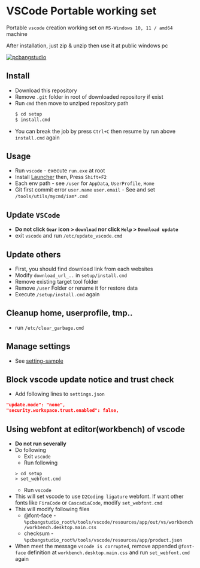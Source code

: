 # VSCode Portable working set

Portable `vscode` creation working set on `MS-Windows 10, 11 / amd64` machine

After installation, just zip & unzip then use it at public windows pc

[![pcbangstudio](https://img.youtube.com/vi/fNm3Kd-UASM/0.jpg)](https://www.youtube.com/watch?v=fNm3Kd-UASM)

## Install
* Download this repository
* Remove `.git` folder in root of downloaded repository if exist
* Run `cmd` then move to unziped repository path
    ```sh
    $ cd setup
    $ install.cmd
    ```
* You can break the job by press `Ctrl+C` then resume by run above `install.cmd` again

## Usage
* Run `vscode` - execute `run.exe` at root
* Install [Launcher](https://marketplace.visualstudio.com/items?itemName=ilich8086.launcher) then, Press `Shift+F2`
* Each env path - see `/user` for `AppData`, `UserProfile`, `Home`
* Git first commit error `user.name` `user.email` - See and set `/tools/utils/mycmd/iam*.cmd`

## Update `VSCode`
* <b>Do not click `Gear` icon > `download` nor click `Help` > `Download update`</b>
* exit `vscode` and run `/etc/update_vscode.cmd`

## Update others
* First, you should find download link from each websites
* Modify `download_url_..` in `setup/install.cmd`
* Remove existing target tool folder
* Remove `/user` Folder or rename it for restore data
* Execute `/setup/install.cmd` again

## Cleanup home, userprofile, tmp..
* run `/etc/clear_garbage.cmd`

## Manage settings
* See [setting-sample](https://github.com/edp1096/setting-sample)

## Block vscode update notice and trust check
* Add following lines to `settings.json`
```json
"update.mode": "none",
"security.workspace.trust.enabled": false,
```

## Using webfont at editor(workbench) of vscode
* <b>Do not run severally</b>
* Do following
    * Exit `vscode`
    * Run following
    ```dos
    > cd setup
    > set_webfont.cmd
    ```
    * Run `vscode`
* This will set vscode to use `D2Coding ligature` webfont. If want other fonts like `FiraCode` or `CascadiaCode`, modify `set_webfont.cmd`
* This will modify following files
    * @font-face - `%pcbangstudio_root%/tools/vscode/resources/app/out/vs/workbench/workbench.desktop.main.css`
    * checksum - `%pcbangstudio_root%/tools/vscode/resources/app/product.json`
* When meet the message `vscode is corrupted`, remove appended `@font-face` definition at `workbench.desktop.main.css` and run `set_webfont.cmd` again
